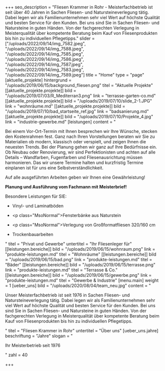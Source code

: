 +++
seo_description = "Fliesen Krammer in Rohr  - Meisterfachbetrieb ist seit über 40 Jahren in Sachen Fliesen- und Natursteineverlegung tätig. Dabei legen wir als Familienunternehmen sehr viel Wert auf höchste Qualität und besten Service für den Kunden. Bei uns sind Sie in Sachen Fliesen- und Natursteine in guten Händen. Von der fachgerechten Verlegung in Meisterqualität über kompetente Beratung beim Kauf von Fliesenprodukten bis hin zu individuellen Pflegetipps."
slider = ["/uploads/2022/09/14/img_7582.jpeg", "/uploads/2022/09/14/img_7588.jpeg", "/uploads/2022/09/14/img_7585.jpeg", "/uploads/2022/09/14/img_7586.jpeg", "/uploads/2022/09/14/img_7587.jpeg", "/uploads/2022/09/14/img_7583.jpeg", "/uploads/2022/09/14/img_7589.jpeg"]
title = "Home"
type = "page"
[aktuelle_projekte]
hintergrund = "/uploads/2019/06/15/background_fliesen.png"
titel = "Aktuelle Projekte"
[[aktuelle_projekte.projekte]]
bild = "/uploads/2019/07/03/R_Mediterran3.png"
link = "terrasse-garten-co.md"
[[aktuelle_projekte.projekte]]
bild = "/uploads/2019/07/10/slide_2-1.JPG"
link = "wohnräume.md"
[[aktuelle_projekte.projekte]]
bild = "/uploads/2019/07/10/bad_startseite_ref.jpg"
link = "badsanierung.md"
[[aktuelle_projekte.projekte]]
bild = "/uploads/2019/07/10/Projekte_4.jpg"
link = "industrie-gewerbe.md"
[leistungen]
content = "<p>Bei einem Vor-Ort-Termin mit Ihnen besprechen wir Ihre Wünsche, stecken den Kostenrahmen fest. Ganz nach Ihren Vorstellungen beraten wir Sie zu Materialien ob modern, klassisch oder verspielt, und zeigen Ihnen die neuesten Trends. Bei der Planung gehen wir ganz auf Ihre Bedürfnisse ein. Ob Neubau oder Renovierung, wir sind Perfektionisten und achten auf alle Details – Wandfarben, Fugenfarben und Fliesenausrichtung müssen harmonieren. Das wir unsere Termine halten und kurzfristig Termine einplanen ist für uns eine Selbstverständlichkeit.</p><p>Auf alle ausgeführten Arbeiten geben wir Ihnen eine Gewährleistung!</p><p><strong>Planung und Ausführung vom Fachmann mit Meisterbrief!</strong></p><p></p><p>Besondere Leistungen für SIE:</p><ul><li><p>Vinyl- und Laminatböden</p></li><li><p class=\"MsoNormal\">Fensterbänke aus Naturstein</p></li><li><p class=\"MsoNormal\">Verlegung von Großformatfliesen 320/160 cm</p></li><li><p>Trockenbauarbeiten</p></li></ul>"
titel = "Privat und Gewerbe"
untertitel = "Ihr Fliesenleger für"
[[leistungen.bereiche]]
bild = "/uploads/2019/06/15/wohnraum.png"
link = "produkte-leistungen.md"
titel = "Wohnräume"
[[leistungen.bereiche]]
bild = "/uploads/2019/06/15/bad.png"
link = "produkte-leistungen.md"
titel = "Bäder"
[[leistungen.bereiche]]
bild = "/uploads/2019/06/15/terrasse.png"
link = "produkte-leistungen.md"
titel = "Terrasse & Co."
[[leistungen.bereiche]]
bild = "/uploads/2019/06/15/gewerbe.png"
link = "produkte-leistungen.md"
titel = "Gewerbe & Industrie"
[menu.main]
weight = 1
[ueber_uns]
bild = "/uploads/2020/08/04/team_neu.jpg"
content = "<p>Unser Meisterfachbetrieb ist seit 1976 in Sachen Fliesen- und Natursteineverlegung tätig. Dabei legen wir als Familienunternehmen sehr viel Wert auf höchste Qualität und besten Service für den Kunden. Bei uns sind Sie in Sachen Fliesen- und Natursteine in guten Händen. Von der fachgerechten Verlegung in Meisterqualität über kompetente Beratung beim Kauf von Fliesenprodukten bis hin zu individuellen Pflegetipps.</p>"
titel = "Fliesen Krammer in Rohr"
untertitel = "Über uns"
[ueber_uns.jahre]
beschriftung = "Jahre"
slogan = "<p>Ihr Meisterbetrieb seit 1976</p>"
zahl = 40

+++
